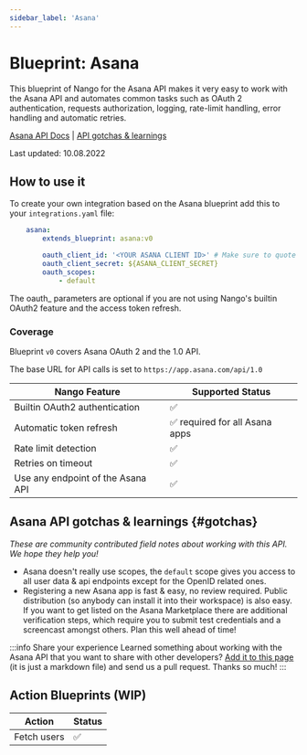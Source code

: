 ```yaml
---
sidebar_label: 'Asana'
---
```


# Blueprint: Asana

This blueprint of Nango for the Asana API makes it very easy to work with the Asana API and automates common tasks such as OAuth 2 authentication, requests authorization, logging, rate-limit handling, error handling and automatic retries.

[Asana API Docs](https://developers.asana.com/docs)  |  [API gotchas & learnings](#gotchas)

Last updated: 10.08.2022

## How to use it
To create your own integration based on the Asana blueprint add this to your `integrations.yaml` file:

```yaml title=integrations.yaml
    asana:
        extends_blueprint: asana:v0

        oauth_client_id: '<YOUR ASANA CLIENT ID>' # Make sure to quote it so YAML parses it as a string
        oauth_client_secret: ${ASANA_CLIENT_SECRET}
        oauth_scopes:
            - default
```
The oauth_ parameters are optional if you are not using Nango's builtin OAuth2 feature and the access token refresh.

### Coverage
Blueprint `v0` covers Asana OAuth 2 and the 1.0 API.

The base URL for API calls is set to `https://app.asana.com/api/1.0`

| Nango Feature | Supported Status | 
|---|---|
| Builtin OAuth2 authentication | ✅  |
| Automatic token refresh | ✅ required for all Asana apps | 
| Rate limit detection | ✅ |
| Retries on timeout | ✅ |
| Use any endpoint of the Asana API | ✅ |

## Asana API gotchas & learnings {#gotchas}
_These are community contributed field notes about working with this API. We hope they help you!_

- Asana doesn't really use scopes, the `default` scope gives you access to all user data & api endpoints except for the OpenID related ones.
- Registering a new Asana app is fast & easy, no review required. Public distribution (so anybody can install it into their workspace) is also easy. If you want to get listed on the Asana Marketplace there are additional verification steps, which require you to submit test credentials and a screencast amongst others. Plan this well ahead of time!

:::info Share your experience
Learned something about working with the Asana API that you want to share with other developers? [Add it to this page](https://github.com/NangoHQ/nango/edit/main/docs/docs/blueprint-catalog/blueprint-asana.md) (it is just a markdown file) and send us a pull request. Thanks so much!
:::


## Action Blueprints (WIP)

| Action | Status | 
|---|---|
| Fetch users | ✅ |
